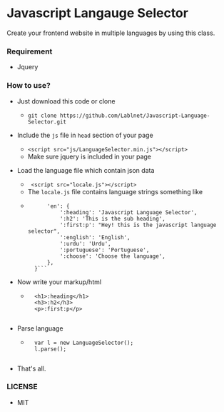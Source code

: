 # Javascript Langauge Selector

Create your frontend website in multiple languages by using this class.


### Requirement
- Jquery

### How to use?

- Just download this code or clone
	- ```git clone https://github.com/Lablnet/Javascript-Language-Selector.git```

- Include the `js` file in `head` section of your page
	- ``` <script src="js/LanguageSelector.min.js"></script> ```
	- Make sure jquery is included in your page

- Load the language file which contain json data
	- ``` <script src="locale.js"></script>```
	- The `locale.js` file contains language strings something like
	- ``` lang = {
			'en': {
				':heading': 'Javascript Language Selector',
				':h2': 'This is the sub heading',
				':first:p': "Hey! this is the javascript language selector",
				':english': 'English',
				':urdu': 'Urdu',
				':portuguese': 'Portuguese',
				':choose': 'Choose the language',
			},
		}```
- Now write your markup/html
	- ```
		<h1>:heading</h1>
		<h3>:h2</h3>
		<p>:first:p</p>
	```
- Parse language
	- ```
		var l = new LanguageSelector();
		l.parse();
	```

- That's all.


### LICENSE
- MIT